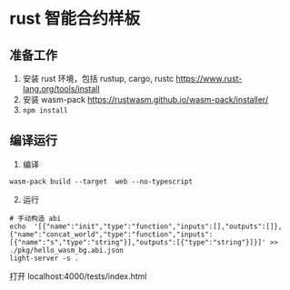 # rust 智能合约样板

## 准备工作

1. 安装 rust 环境，包括 rustup, cargo, rustc https://www.rust-lang.org/tools/install
2. 安装 wasm-pack https://rustwasm.github.io/wasm-pack/installer/
3. ```npm install```


## 编译运行

1. 编译

```shell script
wasm-pack build --target  web --no-typescript 
```

2. 运行

```shell script
# 手动构造 abi
echo  '[{"name":"init","type":"function","inputs":[],"outputs":[]},{"name":"concat_world","type":"function","inputs":[{"name":"s","type":"string"}],"outputs":[{"type":"string"}]}]' >> ./pkg/hello_wasm_bg.abi.json
light-server -s .
```

打开 localhost:4000/tests/index.html